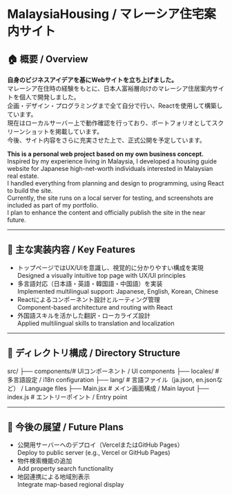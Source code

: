 # MalaysiaHousing / マレーシア住宅案内サイト

## 🏠 概要 / Overview
**自身のビジネスアイデアを基にWebサイトを立ち上げました。**  
マレーシア在住時の経験をもとに、日本人富裕層向けのマレーシア住居案内サイトを個人で開発しました。  
企画・デザイン・プログラミングまで全て自分で行い、Reactを使用して構築しています。  
現在はローカルサーバー上で動作確認を行っており、ポートフォリオとしてスクリーンショットを掲載しています。  
今後、サイト内容をさらに充実させた上で、正式公開を予定しています。

**This is a personal web project based on my own business concept.**  
Inspired by my experience living in Malaysia, I developed a housing guide website for Japanese high-net-worth individuals interested in Malaysian real estate.  
I handled everything from planning and design to programming, using React to build the site.  
Currently, the site runs on a local server for testing, and screenshots are included as part of my portfolio.  
I plan to enhance the content and officially publish the site in the near future.

---

## 🔧 主な実装内容 / Key Features

- トップページではUX/UIを意識し、視覚的に分かりやすい構成を実現  
  Designed a visually intuitive top page with UX/UI principles
- 多言語対応（日本語・英語・韓国語・中国語）を実装  
  Implemented multilingual support: Japanese, English, Korean, Chinese
- Reactによるコンポーネント設計とルーティング管理  
  Component-based architecture and routing with React
- 外国語スキルを活かした翻訳・ローカライズ設計  
  Applied multilingual skills to translation and localization

---

## 📁 ディレクトリ構成 / Directory Structure

src/ 
  ├── components/# UIコンポーネント / UI components 
  ├── locales/          # 多言語設定 / i18n configuration 
  ├── lang/             # 言語ファイル（ja.json, en.jsonなど） / Language files 
  ├── Main.jsx          # メイン画面構成 / Main layout 
  ├── index.js          # エントリーポイント / Entry point

---

## 🚀 今後の展望 / Future Plans

- 公開用サーバーへのデプロイ（VercelまたはGitHub Pages）  
  Deploy to public server (e.g., Vercel or GitHub Pages)
- 物件検索機能の追加  
  Add property search functionality
- 地図連携による地域別表示  
  Integrate map-based regional display
